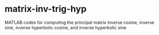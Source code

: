 # matrix-inv-trig-hyp
MATLAB codes for computing the principal matrix inverse cosine, inverse sine, inverse hyperbolic cosine, and inverse hyperbolic sine
